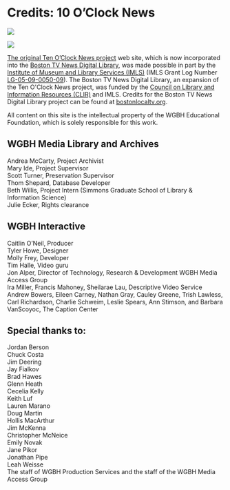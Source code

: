 # Credits: 10 O’Clock News

[![](https://s3.amazonaws.com/openvault.wgbh.org/logos/IMLS.jpg)](http://www.imls.gov)

[![](https://s3.amazonaws.com/openvault.wgbh.org/logos/CLIR.jpg)](http://www.clir.org)
  
[The original Ten O’Clock News project](/collections/boston-tv-news) web site, which is now incorporated into the [Boston TV News Digital Library](http://bostonlocaltv.org), was made possible in part by the [Institute of Museum and Library Services (IMLS)](http://www.imls.gov) (IMLS Grant Log Number [LG-05-09-0050-09](https://www.imls.gov/grants/awarded/lg-05-09-0050-09)). The Boston TV News Digital Library, an expansion of the Ten O'Clock News project, was funded by the [Council on Library and Information Resources (CLIR)](http://www.clir.org) and IMLS. Credits for the Boston TV News Digital Library project can be found at [bostonlocaltv.org](http://bostonlocaltv.org/blog/credits/). 

All content on this site is the 
intellectual property of the WGBH Educational Foundation, which is solely 
responsible for this work.

## WGBH Media Library and Archives
Andrea McCarty, Project Archivist<br/>
Mary Ide, Project Supervisor<br/>
Scott Turner, Preservation Supervisor<br/>
Thom Shepard, Database Developer<br/>
Beth Willis, Project Intern (Simmons Graduate School of Library & Information Science)<br/>
Julie Ecker, Rights clearance<br/>

## WGBH Interactive
Caitlin O’Neil, Producer<br/>
Tyler Howe, Designer<br/>
Molly Frey, Developer<br/>
Tim Halle, Video guru<br/>
Jon Alper, Director of Technology, Research & Development
WGBH Media Access Group<br/>
Ira Miller, Francis Mahoney, Sheilarae Lau, Descriptive Video 
Service<br/>
Andrew Bowers, Eileen Carney, Nathan Gray, Cauley Greene, Trish Lawless, 
Carl Richardson, Charlie Schweim, Leslie Spears, Ann Stimson, and Barbara 
VanScoyoc, The Caption Center<br/>

## Special thanks to:
Jordan Berson<br/>
Chuck Costa<br/>
Jim Deering<br/>
Jay Fialkov<br/>
Brad Hawes<br/>
Glenn Heath<br/>
Cecelia Kelly<br/>
Keith Luf<br/>
Lauren Marano<br/>
Doug Martin<br/>
Hollis MacArthur<br/>
Jim McKenna<br/>
Christopher McNeice<br/>
Emily Novak<br/>
Jane Pikor<br/>
Jonathan Pipe<br/>
Leah Weisse<br/>
The staff of WGBH Production Services and the staff of the WGBH Media Access Group<br/>
  
  
  

